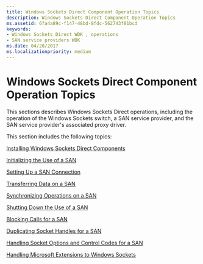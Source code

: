 ```yaml
---
title: Windows Sockets Direct Component Operation Topics
description: Windows Sockets Direct Component Operation Topics
ms.assetid: 6fa4a89c-f147-48bd-8fdc-562743f81bcd
keywords:
- Windows Sockets Direct WDK , operations
- SAN service providers WDK
ms.date: 04/20/2017
ms.localizationpriority: medium
---
```


# Windows Sockets Direct Component Operation Topics





This sections describes Windows Sockets Direct operations, including the operation of the Windows Sockets switch, a SAN service provider, and the SAN service provider's associated proxy driver.

This section includes the following topics:

[Installing Windows Sockets Direct Components](installing-windows-sockets-direct-components.md)

[Initializing the Use of a SAN](initializing-the-use-of-a-san.md)

[Setting Up a SAN Connection](setting-up-a-san-connection.md)

[Transferring Data on a SAN](transferring-data-on-a-san.md)

[Synchronizing Operations on a SAN](synchronizing-operations-on-a-san.md)

[Shutting Down the Use of a SAN](shutting-down-the-use-of-a-san.md)

[Blocking Calls for a SAN](blocking-calls-for-a-san.md)

[Duplicating Socket Handles for a SAN](duplicating-socket-handles-for-a-san.md)

[Handling Socket Options and Control Codes for a SAN](handling-socket-options-and-control-codes-for-a-san.md)

[Handling Microsoft Extensions to Windows Sockets](handling-microsoft-extensions-to-windows-sockets.md)

 

 





